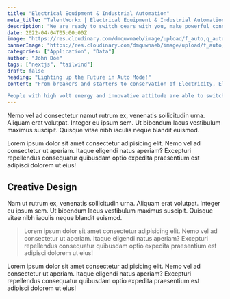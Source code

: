 ```yaml
---
title: "Electrical Equipment & Industrial Automation"
meta_title: "TalentWorkx | Electrical Equipment & Industrial Automation"
description: "We are ready to switch gears with you, make powerful connections and design unbreakable circuits in building your Talent pool made up of-"
date: 2022-04-04T05:00:00Z
image: "https://res.cloudinary.com/dmquwnaeb/image/upload/f_auto,q_auto/v1/talentWorkx/bxaaq388twl43kogdls4"
bannerImage: "https://res.cloudinary.com/dmquwnaeb/image/upload/f_auto,q_auto/v1/talentWorkx/bxaaq388twl43kogdls4"
categories: ["Application", "Data"]
author: "John Doe"
tags: ["nextjs", "tailwind"]
draft: false
heading: "Lighting up the Future in Auto Mode!"
content: "From breakers and starters to conservation of Electricity, Electrical and Switchgear equipment’s are indispensable so is the Industrial Automation , Human Being has accelerated his growth with the use of control systems, such as robots and information technologies for handling different processes and machineries in an industry to replace oneself. We understand the connections and circuits which can start or break your growth in the longer run. Our experience from the connections we have made with the movers and shakers of the industry and circuits on which workforce moves enables us to deliver beyond your expectations. We are ready to switch gears with you, make powerful connections and design unbreakable circuits in building your Talent pool made up of-

People with high volt energy and innovative attitude are able to switch gears with a fast-changing technology in the world of Electricity."
---
```


Nemo vel ad consectetur namut rutrum ex, venenatis sollicitudin urna. Aliquam erat volutpat. Integer eu ipsum sem. Ut bibendum lacus vestibulum maximus suscipit. Quisque vitae nibh iaculis neque blandit euismod.

Lorem ipsum dolor sit amet consectetur adipisicing elit. Nemo vel ad consectetur ut aperiam. Itaque eligendi natus aperiam? Excepturi repellendus consequatur quibusdam optio expedita praesentium est adipisci dolorem ut eius!

## Creative Design

Nam ut rutrum ex, venenatis sollicitudin urna. Aliquam erat volutpat. Integer eu ipsum sem. Ut bibendum lacus vestibulum maximus suscipit. Quisque vitae nibh iaculis neque blandit euismod.

> Lorem ipsum dolor sit amet consectetur adipisicing elit. Nemo vel ad consectetur ut aperiam. Itaque eligendi natus aperiam? Excepturi repellendus consequatur quibusdam optio expedita praesentium est adipisci dolorem ut eius!

Lorem ipsum dolor sit amet consectetur adipisicing elit. Nemo vel ad consectetur ut aperiam. Itaque eligendi natus aperiam? Excepturi repellendus consequatur quibusdam optio expedita praesentium est adipisci dolorem ut eius!

